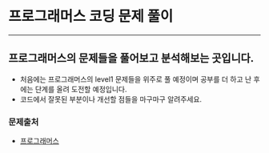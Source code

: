 # 프로그래머스 코딩 문제 풀이
---

## 프로그래머스의 문제들을 풀어보고 분석해보는 곳입니다.
- 처음에는 프로그래머스의 level1 문제들을 위주로 풀 예정이며 공부를 더 하고 난 후에는 단계를 올려 도전할 예정입니다.
- 코드에서 잘못된 부분이나 개선할 점들을 마구마구 알려주세요.


### 문제출처
- [프로그래머스](https://programmers.co.kr/)